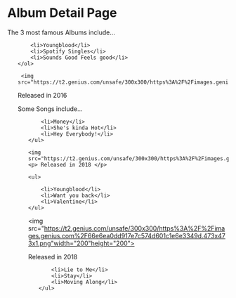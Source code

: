 <html>
<head>
<title>Album Detail Page</title>
</head>
<body>

<h1 id="albumdetails">Album Detail Page </h1>
<p>The 3 most famous Albums include...  </p>

 
 <ol>

        <li>Youngblood</li>
        <li>Spotify Singles</li>
        <li>Sounds Good Feels good</li>
    </ol>
    
     <img src="https://t2.genius.com/unsafe/300x300/https%3A%2F%2Fimages.genius.com%2F25eebd8c1542608ee5cb8852f0621db6.800x800x1.jpg"width="200"height="200">

<p> Released in 2016 </p>
<p> Some Songs include... </p>
<ul>

        <li>Money</li>
        <li>She's kinda Hot</li>
        <li>Hey Everybody!</li>
    </ul>
    
    <img src="https://t2.genius.com/unsafe/300x300/https%3A%2F%2Fimages.genius.com%2F319e96de675b9ef59c8dd3f9724ff7f8.1000x1000x1.jpg"width="200"height="200">
    <p> Released in 2018 </p>
    
    <ul>

        <li>Youngblood</li>
        <li>Want you back</li>
        <li>Valentine</li>
    </ul>
    
 <img src="https://t2.genius.com/unsafe/300x300/https%3A%2F%2Fimages.genius.com%2F66e6ea0dd917e7c574d601c1e6e3349d.473x473x1.png"width="200"height="200">
<p> Released in 2018 </p>
<ul>

        <li>Lie to Me</li>
        <li>Stay</li>
        <li>Moving Along</li>
    </ul>
    
    
</body>
</html>
